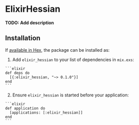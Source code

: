 # ElixirHessian

**TODO: Add description**

## Installation

If [available in Hex](https://hex.pm/docs/publish), the package can be installed as:

  1. Add `elixir_hessian` to your list of dependencies in `mix.exs`:

    ```elixir
    def deps do
      [{:elixir_hessian, "~> 0.1.0"}]
    end
    ```

  2. Ensure `elixir_hessian` is started before your application:

    ```elixir
    def application do
      [applications: [:elixir_hessian]]
    end
    ```

